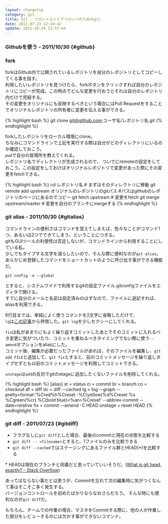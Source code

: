 ```yaml
---
layout: changelog
category: git 
title: Git - フロントエンドデベロッパのためのgit
date: 2011-07-23 12:34:42
update: 2011-10-29 23:57:44
---
```


### Githubを使う - 2011/10/30 {#github}

### fork

forkはGithub内で公開されているレポジトリを自分のレポジトリとしてコピーしてくる事を指す。  
利用したいレポジトリを見つけたら、forkボタンをクリックすれば自分のレポジトリにコピーが完成。この時点でどんな変更を行おうとそれは自分のレポジトリ内だけで完結する。  
その変更をオリジナルにも反映するべきという場合にはPull
Requestをすることでオリジナルレポジトリの所有者に変更を伝える事ができる。  

{% highlight bash %}
git clone git@github.com:ユーザ名/レポジトリ名.git
{% endhighlight %}

forkしたレポジトリをローカル環境にclone。  
ちなみにコマンドラインで上記を実行する際は自分がどのディレクトリにいるのか確認しておこう。  
``pwd``で自分の居場所を教えてくれる。  
レポジトリ名でディレクトリが生成されるので、
ついでにremoteの設定をしておこう。この設定をしておけばオリジナルレポジトリで変更があった際にその変更をfetchできる。

{% highlight bash %}
cd レポジトリ名 # まずはそのディレクトリに移動
git remote add upstream オリジナルのレポジトリのgitパス #パスはgithubのレポジトリのページにあるのでコピー
git fetch upstream # 変更をfetch
git merge upstream/master # 変更を自分のブランチにmergeする
{% endhighlight %}

### git alias - 2011/10/30 {#gitalias}

コマンドラインの便利さはコマンドを覚えてしまえば、色々なことがコマンド1つ、あるいは2つでできてしまう、ということにつきる。  
gitもGUIツールの利便性は否定しないが、コマンドラインから利用することにしている私。  
少しでもタイプする文字を減らしたいので、そんな際に便利なのが``git alias``。  
あらかじめ登録したコマンドをショートカットのように呼び出す事ができる機能だ。

``git config -e --global``

とすると、システムワイドで利用するgitの設定ファイル.gitconfigファイルをエディタで開ける。  
すでに自分のメールと名前は設定済みのはずなので、ファイルに追記すれば、aliasを利用できる。

6行目までは、単純によく使うコマンドを2文字に省略しただけで、  
``lg``は[この記事](http://www.jukie.net/bart/blog/pimping-out-git-log)から拝借した。``git log``を少しセクシーにしてくれる。

``fix``は私があまりにもよく繰り返すコミットしたあとでそのコミットに入れるべき変更に気がついたり、コミットを重ねるべきタイミングでない際に使う``--amend``オプションをaliasにした。  
コミット後、編集が必要だったファイルがあれば、そのファイルを編集し、``git add
FILE``と追加して、``git fix``とすると、前のコミットメッセージを繰り返しタイプせずとも以前のコミットメッセージを利用してコミットできる。

``unstage``は``add``の反対でgitのstageに追加したくないファイルを削除してくれる。

{% highlight bash %}
[alias]
st = status
ci = commit
br = branch
co = checkout
df = diff
dc = diff --cached
lg = log --graph --pretty=format:'%Cred%h%Creset -%C(yellow)%d%Creset %s %Cgreen(%cr) %C(bold blue)<%an>%Creset' --abbrev-commit --date=relative
fix = commit --amend -C HEAD
unstage = reset HEAD
{% endhighlight %}

### git diff - 2011/07/23 {#gitdiff}

- フラグなしに``git diff``とした場合、最後のcommitと現在の状態を比較する
- ``git diff -- <filename>``とすると、1ファイルのみを比較できる
- ``git diff --cached``ではステージングにあるファイル群とHEAD(*)を比較する

\* HEADは現在のブランチと同義だと思っていていいそうだ。([What is git head, exactly? - Stack Overflow](http://stackoverflow.com/questions/2304087/what-is-git-head-exactly))

あってはならない事だとは思うが、Commitを忘れて次の編集時に気がつくなんて事はそこそこ多く発生する。  
バージョンコントロールを初めたばかりならなおさらだろう。
そんな時にも便利なのが``git diff``だ。

もちろん、チームでの作業の場合、マスタをCommitする際に、他の人が作業した部分をレビューするのには欠かす事ができないコマンド。
